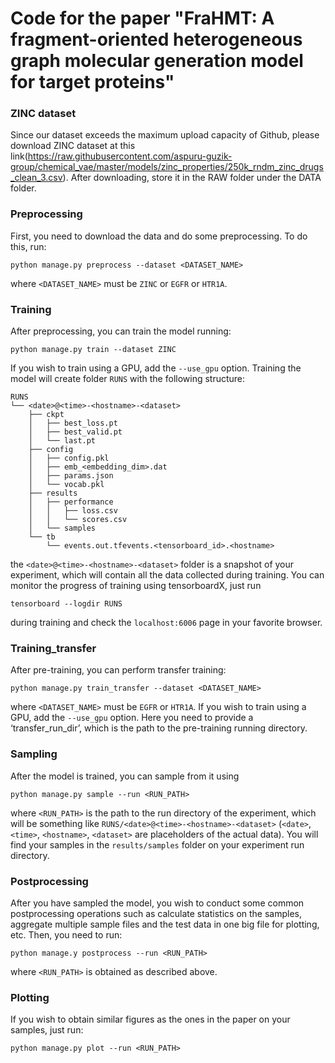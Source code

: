 # Code for the paper "FraHMT: A fragment-oriented heterogeneous graph molecular generation model for target proteins"

### ZINC dataset
Since our dataset exceeds the maximum upload capacity of Github, please download ZINC dataset at this link(https://raw.githubusercontent.com/aspuru-guzik-group/chemical_vae/master/models/zinc_properties/250k_rndm_zinc_drugs_clean_3.csv). 
After downloading, store it in the RAW folder under the DATA folder.

### Preprocessing
First, you need to download the data and do some preprocessing. To do this, run:

`python manage.py preprocess --dataset <DATASET_NAME>`

where `<DATASET_NAME>` must be `ZINC` or `EGFR` or `HTR1A`. 

### Training
After preprocessing, you can train the model running:

`python manage.py train --dataset ZINC`

If you wish to train using a GPU, add the `--use_gpu` option.
Training the model will create folder `RUNS` with the following structure:
```
RUNS
└── <date>@<time>-<hostname>-<dataset>
    ├── ckpt
    │   ├── best_loss.pt
    │   ├── best_valid.pt
    │   └── last.pt
    ├── config
    │   ├── config.pkl
    │   ├── emb_<embedding_dim>.dat
    │   ├── params.json
    │   └── vocab.pkl
    ├── results
    │   ├── performance
    │   │   ├── loss.csv
    │   │   └── scores.csv
    │   └── samples
    └── tb
        └── events.out.tfevents.<tensorboard_id>.<hostname>
```
the `<date>@<time>-<hostname>-<dataset>` folder is a snapshot of your experiment, which will contain all the data collected during training.
You can monitor the progress of training using tensorboardX, just run

`tensorboard --logdir RUNS`

during training and check the `localhost:6006` page in your favorite browser.

### Training_transfer
After pre-training, you can perform transfer training:

`python manage.py train_transfer --dataset <DATASET_NAME>`

where `<DATASET_NAME>` must be `EGFR` or `HTR1A`. 
If you wish to train using a GPU, add the `--use_gpu` option.
Here you need to provide a ‘transfer_run_dir’, which is the path to the pre-training running directory.

### Sampling
After the model is trained, you can sample from it using

`python manage.py sample --run <RUN_PATH>`

where `<RUN_PATH>` is the path to the run directory of the experiment, which will be something like `RUNS/<date>@<time>-<hostname>-<dataset>` (`<date>`, `<time>`, `<hostname>`, `<dataset>` are placeholders of the actual data).
You will find your samples in the `results/samples` folder on your experiment run directory.

### Postprocessing
After you have sampled the model, you wish to conduct some common postprocessing operations such as calculate statistics on the samples, aggregate multiple sample files and the test data in one big file for plotting, etc.
Then, you need to run:

`python manage.y postprocess --run <RUN_PATH>`

where `<RUN_PATH>` is obtained as described above.

### Plotting
If you wish to obtain similar figures as the ones in the paper on your samples, just run:

`python manage.py plot --run <RUN_PATH>`

